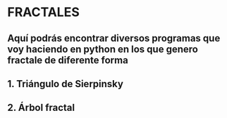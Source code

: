 # FRACTALES

## Aquí podrás encontrar diversos programas que voy haciendo en python en los que genero fractale de diferente forma

## 1. Triángulo de Sierpinsky
## 2. Árbol fractal
